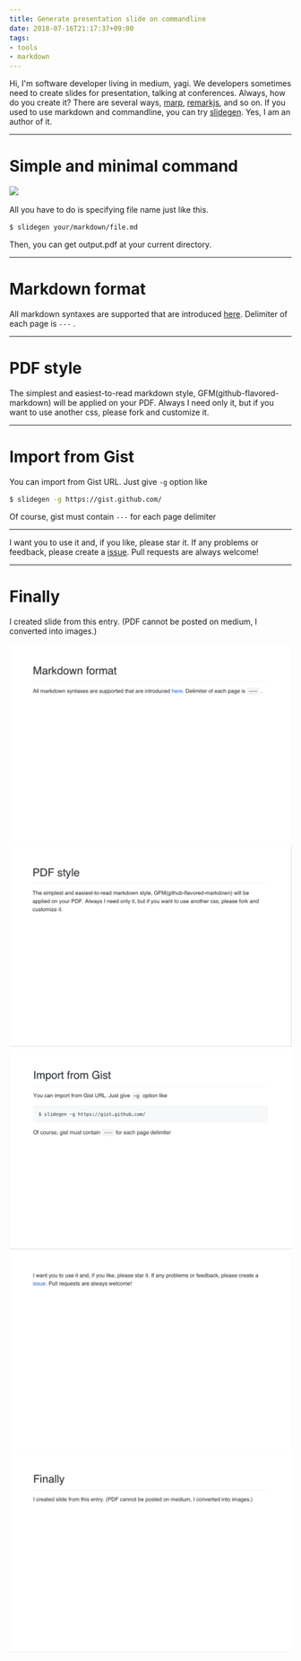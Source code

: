 ```yaml
---
title: Generate presentation slide on commandline
date: 2018-07-16T21:17:37+09:00
tags:
- tools
- markdown
---
```


Hi, I'm software developer living in medium, yagi.
We developers sometimes need to create slides for presentation, talking at conferences.
Always, how do you create it? There are several ways, [marp](https://yhatt.github.io/marp/), [remarkjs](https://remarkjs.com/#1), and so on.
If you used to use markdown and commandline, you can try [slidegen](https://github.com/ygnmhdtt/slidegen). Yes, I am an author of it.

---

# Simple and minimal command

![](https://github.com/ygnmhdtt/slidegen/blob/master/samples/demo.gif)

All you have to do is specifying file name just like this.

```sh
$ slidegen your/markdown/file.md
```

Then, you can get output.pdf at your current directory.

---

# Markdown format

All markdown syntaxes are supported that are introduced [here](https://guides.github.com/features/mastering-markdown/).
Delimiter of each page is `---` .

---

# PDF style

The simplest and easiest-to-read markdown style, GFM(github-flavored-markdown) will be applied on your PDF.
Always I need only it, but if you want to use another css, please fork and customize it.

---

# Import from Gist

You can import from Gist URL. Just give `-g` option like

```sh
$ slidegen -g https://gist.github.com/
```

Of course, gist must contain `---` for each page delimiter

---

I want you to use it and, if you like, please star it.
If any problems or feedback, please create a [issue](https://github.com/ygnmhdtt/slidegen/issues).
Pull requests are always welcome!

---

# Finally

I created slide from this entry. (PDF cannot be posted on medium, I converted into images.)

![](https://github.com/ygnmhdtt/slidegen/blob/master/medium/1.png)
![](https://github.com/ygnmhdtt/slidegen/blob/master/medium/2.png)
![](https://github.com/ygnmhdtt/slidegen/blob/master/medium/3.png)
![](https://github.com/ygnmhdtt/slidegen/blob/master/medium/4.png)
![](https://github.com/ygnmhdtt/slidegen/blob/master/medium/5.png)
